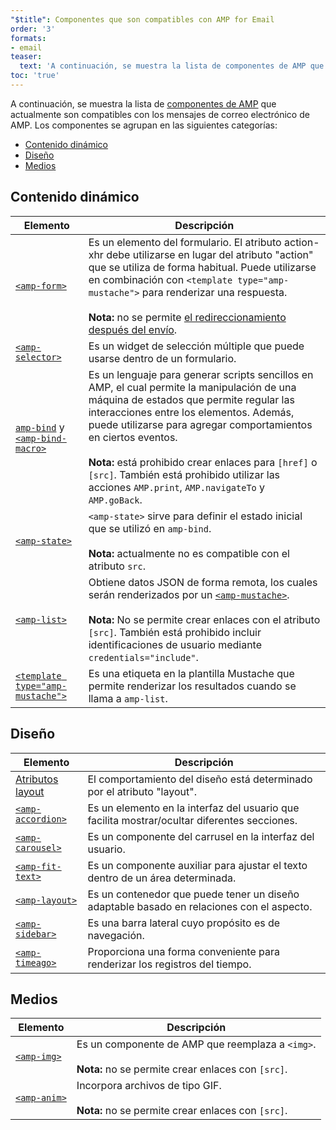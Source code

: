 ```yaml
---
"$title": Componentes que son compatibles con AMP for Email
order: '3'
formats:
- email
teaser:
  text: 'A continuación, se muestra la lista de componentes de AMP que actualmente son compatibles con los mensajes de correo electrónico de AMP. Los componentes se agrupan en las siguientes categorías:'
toc: 'true'
---
```


<!--
This file is imported from https://github.com/ampproject/amphtml/blob/master/spec/email/amp-email-components.md.
Please do not change this file.
If you have found a bug or an issue please
have a look and request a pull request there.
-->

<!---
Copyright 2018 The AMP HTML Authors. All Rights Reserved.

Licensed under the Apache License, Version 2.0 (the "License");
you may not use this file except in compliance with the License.
You may obtain a copy of the License at

      http://www.apache.org/licenses/LICENSE-2.0

Unless required by applicable law or agreed to in writing, software
distributed under the License is distributed on an "AS-IS" BASIS,
WITHOUT WARRANTIES OR CONDITIONS OF ANY KIND, either express or implied.
See the License for the specific language governing permissions and
limitations under the License.
-->

A continuación, se muestra la lista de [componentes de AMP](https://amp.dev/documentation/components/?format=email) que actualmente son compatibles con los mensajes de correo electrónico de AMP. Los componentes se agrupan en las siguientes categorías:

- [Contenido dinámico](#dynamic-content)
- [Diseño](#layout)
- [Medios](#media)

## Contenido dinámico <a name="dynamic-content"></a>

Elemento | Descripción
--- | ---
[`<amp-form>`](https://amp.dev/documentation/components/amp-form) | Es un elemento del formulario. El atributo action-xhr debe utilizarse en lugar del atributo "action" que se utiliza de forma habitual. Puede utilizarse en combinación con `<template type="amp-mustache">` para renderizar una respuesta. <br><br>**Nota:** no se permite [el redireccionamiento después del envío](https://amp.dev/documentation/components/amp-form/#redirecting-after-a-submission).
[`<amp-selector>`](https://amp.dev/documentation/components/amp-selector) | Es un widget de selección múltiple que puede usarse dentro de un formulario.
[`amp-bind`](https://amp.dev/documentation/components/amp-bind) y [`<amp-bind-macro>`](https://amp.dev/documentation/components/amp-bind#defining-macros-with-amp-bind-macro) | Es un lenguaje para generar scripts sencillos en AMP, el cual permite la manipulación de una máquina de estados que permite regular las interacciones entre los elementos. Además, puede utilizarse para agregar comportamientos en ciertos eventos.<br><br>**Nota:** está prohibido crear enlaces para `[href]` o `[src]`. También está prohibido utilizar las acciones `AMP.print`, `AMP.navigateTo` y `AMP.goBack`.
[`<amp-state>`](https://amp.dev/documentation/components/amp-bind#%3Camp-state%3E-specification) | `<amp-state>` sirve para definir el estado inicial que se utilizó en `amp-bind`.<br><br>**Nota:** actualmente no es compatible con el atributo `src`.
[`<amp-list>`](https://amp.dev/documentation/components/amp-list) | Obtiene datos JSON de forma remota, los cuales serán renderizados por un [`<amp-mustache>`](https://amp.dev/documentation/components/amp-mustache).<br><br>**Nota:** No se permite crear enlaces con el atributo `[src]`. También está prohibido incluir identificaciones de usuario mediante `credentials="include"`.
[`<template type="amp-mustache">`](https://amp.dev/documentation/components/amp-mustache) | Es una etiqueta en la plantilla Mustache que permite renderizar los resultados cuando se llama a `amp-list`.

## Diseño <a name="layout"></a>

Elemento | Descripción
--- | ---
[Atributos layout](https://amp.dev/documentation/guides-and-tutorials/learn/amp-html-layout/#layout-attributes) | El comportamiento del diseño está determinado por el atributo "layout".
[`<amp-accordion>`](https://amp.dev/documentation/components/amp-accordion) | Es un elemento en la interfaz del usuario que facilita mostrar/ocultar diferentes secciones.
[`<amp-carousel>`](https://amp.dev/documentation/components/amp-carousel) | Es un componente del carrusel en la interfaz del usuario.
[`<amp-fit-text>`](https://amp.dev/documentation/components/amp-fit-text) | Es un componente auxiliar para ajustar el texto dentro de un área determinada.
[`<amp-layout>`](https://amp.dev/documentation/components/amp-layout) | Es un contenedor que puede tener un diseño adaptable basado en relaciones con el aspecto.
[`<amp-sidebar>`](https://amp.dev/documentation/components/amp-sidebar) | Es una barra lateral cuyo propósito es de navegación.
[`<amp-timeago>`](https://amp.dev/documentation/components/amp-timeago) | Proporciona una forma conveniente para renderizar los registros del tiempo.

## Medios <a name="media"></a>

Elemento | Descripción
--- | ---
[`<amp-img>`](https://amp.dev/documentation/components/amp-img) | Es un componente de AMP que reemplaza a `<img>`.<br><br>**Nota:** no se permite crear enlaces con `[src]`.
[`<amp-anim>`](https://amp.dev/documentation/components/amp-anim) | Incorpora archivos de tipo GIF.<br><br>**Nota:** no se permite crear enlaces con `[src]`.
